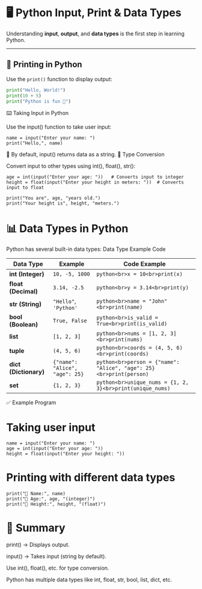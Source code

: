 # 🖥️ Python Input, Print & Data Types  

Understanding **input**, **output**, and **data types** is the first step in learning Python.  

---

## 📝 Printing in Python  

Use the `print()` function to display output:  
```python
print("Hello, World!")
print(10 + 5)
print("Python is fun 🐍")
```

⌨️ Taking Input in Python

Use the input() function to take user input:
```
name = input("Enter your name: ")
print("Hello,", name)
```

🔹 By default, input() returns data as a string.
🔄 Type Conversion

Convert input to other types using int(), float(), str():
```
age = int(input("Enter your age: "))   # Converts input to integer
height = float(input("Enter your height in meters: "))  # Converts input to float

print("You are", age, "years old.")
print("Your height is", height, "meters.")
```


# 📊 Data Types in Python  

Python has several built-in data types:
Data Type	Example	Code

| Data Type        | Example                          | Code Example |
|------------------|----------------------------------|--------------|
| **int (Integer)** | `10, -5, 1000`                   | ```python<br>x = 10<br>print(x)``` |
| **float (Decimal)** | `3.14, -2.5`                   | ```python<br>y = 3.14<br>print(y)``` |
| **str (String)** | `"Hello"`, `'Python'`             | ```python<br>name = "John"<br>print(name)``` |
| **bool (Boolean)** | `True, False`                   | ```python<br>is_valid = True<br>print(is_valid)``` |
| **list**         | `[1, 2, 3]`                      | ```python<br>nums = [1, 2, 3]<br>print(nums)``` |
| **tuple**        | `(4, 5, 6)`                      | ```python<br>coords = (4, 5, 6)<br>print(coords)``` |
| **dict (Dictionary)** | `{"name": "Alice", "age": 25}` | ```python<br>person = {"name": "Alice", "age": 25}<br>print(person)``` |
| **set**          | `{1, 2, 3}`                      | ```python<br>unique_nums = {1, 2, 3}<br>print(unique_nums)``` |


✅ Example Program

# Taking user input
```
name = input("Enter your name: ")
age = int(input("Enter your age: "))
height = float(input("Enter your height: "))
```
# Printing with different data types
```
print("👤 Name:", name)
print("🎂 Age:", age, "(integer)")
print("📏 Height:", height, "(float)")
```
# 🎯 Summary

print() → Displays output.

input() → Takes input (string by default).

Use int(), float(), etc. for type conversion.

Python has multiple data types like int, float, str, bool, list, dict, etc.

